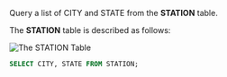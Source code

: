 Query a list of CITY and STATE from the **STATION** table.

The **STATION** table is described as follows:

![The STATION Table](https://s3.amazonaws.com/hr-challenge-images/9336/1449345840-5f0a551030-Station.jpg)

```sql
SELECT CITY, STATE FROM STATION;
```